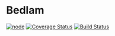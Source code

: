 # Bedlam
[![node](https://img.shields.io/node/v/gh-badges.svg)](https://nodejs.org/)
[![Coverage Status](https://coveralls.io/repos/rljarm/Bedlam/badge.svg?branch=master)](https://coveralls.io/r/rljarm/Bedlam?branch=master)
[![Build Status](https://travis-ci.org/rljarm/Bedlam.svg?branch=master)](https://travis-ci.org/rljarm/Bedlam)
